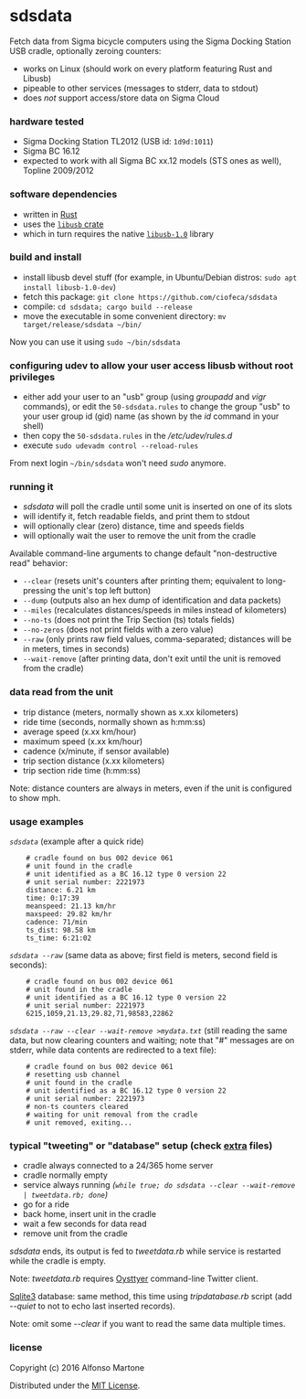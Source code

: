 # sdsdata
Fetch data from Sigma bicycle computers using the Sigma Docking Station USB cradle, optionally zeroing counters:

* works on Linux (should work on every platform featuring Rust and Libusb)
* pipeable to other services (messages to stderr, data to stdout)
* does *not* support access/store data on Sigma Cloud

### hardware tested
* Sigma Docking Station TL2012 (USB id: `1d9d:1011`)
* Sigma BC 16.12
* expected to work with all Sigma BC xx.12 models (STS ones as well), Topline 2009/2012

### software dependencies
* written in [Rust](http://rust-lang.org)
* uses the [`libusb` crate](https://github.com/dcuddeback/libusb-rs)
* which in turn requires the native [`libusb-1.0`](http://libusb.org/) library

### build and install
* install libusb devel stuff (for example, in Ubuntu/Debian distros: `sudo apt install libusb-1.0-dev`)
* fetch this package: `git clone https://github.com/ciofeca/sdsdata`
* compile: `cd sdsdata; cargo build --release`
* move the executable in some convenient directory: `mv target/release/sdsdata ~/bin/`

Now you can use it using `sudo ~/bin/sdsdata`

### configuring udev to allow your user access libusb without root privileges
* either add your user to an "usb" group (using *groupadd* and *vigr* commands), or edit the `50-sdsdata.rules` to change the group "usb" to your user group id (gid) name (as shown by the *id* command in your shell)
* then copy the `50-sdsdata.rules` in the */etc/udev/rules.d*
* execute `sudo udevadm control --reload-rules`

From next login `~/bin/sdsdata` won't need *sudo* anymore.

### running it
* *sdsdata* will poll the cradle until some unit is inserted on one of its slots
* will identify it, fetch readable fields, and print them to stdout
* will optionally clear (zero) distance, time and speeds fields
* will optionally wait the user to remove the unit from the cradle

Available command-line arguments to change default "non-destructive read" behavior:

* `--clear` (resets unit's counters after printing them; equivalent to long-pressing the unit's top left button)
* `--dump` (outputs also an hex dump of identification and data packets)
* `--miles` (recalculates distances/speeds in miles instead of kilometers)
* `--no-ts` (does not print the Trip Section (ts) totals fields)
* `--no-zeros` (does not print fields with a zero value)
* `--raw` (only prints raw field values, comma-separated; distances will be in meters, times in seconds)
* `--wait-remove` (after printing data, don't exit until the unit is removed from the cradle)

### data read from the unit
* trip distance (meters, normally shown as x.xx kilometers)
* ride time (seconds, normally shown as h:mm:ss)
* average speed (x.xx km/hour)
* maximum speed (x.xx km/hour)
* cadence (x/minute, if sensor available)
* trip section distance (x.xx kilometers)
* trip section ride time (h:mm:ss)

Note: distance counters are always in meters, even if the unit is configured to show mph.

### usage examples
*`sdsdata`* (example after a quick ride)

        # cradle found on bus 002 device 061
        # unit found in the cradle
        # unit identified as a BC 16.12 type 0 version 22
        # unit serial number: 2221973
        distance: 6.21 km
        time: 0:17:39
        meanspeed: 21.13 km/hr
        maxspeed: 29.82 km/hr
        cadence: 71/min
        ts_dist: 98.58 km
        ts_time: 6:21:02

*`sdsdata --raw`* (same data as above; first field is meters, second field is seconds):

        # cradle found on bus 002 device 061
        # unit found in the cradle
        # unit identified as a BC 16.12 type 0 version 22
        # unit serial number: 2221973
        6215,1059,21.13,29.82,71,98583,22862

*`sdsdata --raw --clear --wait-remove >mydata.txt`* (still reading the same data, but now clearing counters and waiting; note that "#" messages are on stderr, while data contents are redirected to a text file):

        # cradle found on bus 002 device 061
        # resetting usb channel
        # unit found in the cradle
        # unit identified as a BC 16.12 type 0 version 22
        # unit serial number: 2221973
        # non-ts counters cleared
        # waiting for unit removal from the cradle
        # unit removed, exiting...

### typical "tweeting" or "database" setup (check [extra](extra/) files)
- cradle always connected to a 24/365 home server
- cradle normally empty
- service always running *(`while true; do sdsdata --clear --wait-remove | tweetdata.rb; done`)*
- go for a ride
- back home, insert unit in the cradle
- wait a few seconds for data read
- remove unit from the cradle

*sdsdata* ends, its output is fed to *tweetdata.rb* while service is restarted while the cradle is empty.

Note: *tweetdata.rb* requires [Oysttyer](https://github.com/oysttyer/oysttyer) command-line Twitter client.

[Sqlite3](https://www.sqlite.org/) database: same method, this time using *tripdatabase.rb* script (add *--quiet* to not to echo last inserted records).

Note: omit some *--clear* if you want to read the same data multiple times.

### license
Copyright (c) 2016 Alfonso Martone

Distributed under the [MIT License](LICENSE).
